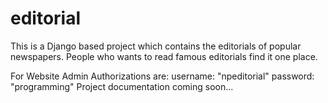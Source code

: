 # editorial
This is a Django based project which contains the editorials of popular newspapers. People who wants to read famous editorials find it one place.

For Website Admin Authorizations are:
      username: "npeditorial"
      password: "programming"
Project documentation coming soon...
